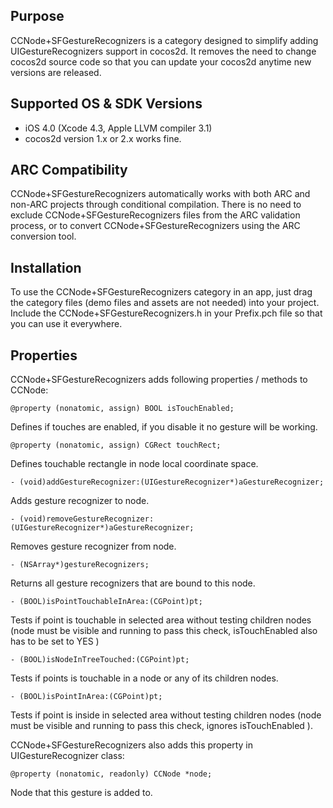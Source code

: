 Purpose
--------------

CCNode+SFGestureRecognizers is a category designed to simplify adding UIGestureRecognizers support in cocos2d. 
It removes the need to change cocos2d source code so that you can update your cocos2d anytime new versions are released.

Supported OS & SDK Versions
-----------------------------

* iOS 4.0 (Xcode 4.3, Apple LLVM compiler 3.1)
* cocos2d version 1.x or 2.x works fine.

ARC Compatibility
------------------

CCNode+SFGestureRecognizers automatically works with both ARC and non-ARC projects through conditional compilation. There is no need to exclude CCNode+SFGestureRecognizers files from the ARC validation process, or to convert CCNode+SFGestureRecognizers using the ARC conversion tool.

Installation
--------------

To use the CCNode+SFGestureRecognizers category in an app, just drag the category files (demo files and assets are not needed) into your project.
Include the CCNode+SFGestureRecognizers.h in your Prefix.pch file so that you can use it everywhere.

Properties
--------------
CCNode+SFGestureRecognizers adds following properties / methods to CCNode:

    @property (nonatomic, assign) BOOL isTouchEnabled;
Defines if touches are enabled, if you disable it no gesture will be working.    
    
    @property (nonatomic, assign) CGRect touchRect;
Defines touchable rectangle in node local coordinate space.

    - (void)addGestureRecognizer:(UIGestureRecognizer*)aGestureRecognizer;
Adds gesture recognizer to node.
    
    - (void)removeGestureRecognizer:(UIGestureRecognizer*)aGestureRecognizer;
Removes gesture recognizer from node.
    
    - (NSArray*)gestureRecognizers;
Returns all gesture recognizers that are bound to this node.

 	- (BOOL)isPointTouchableInArea:(CGPoint)pt;
Tests if point is touchable in selected area without testing children nodes (node must be visible and running to pass this check, isTouchEnabled also has to be set to YES )  

    - (BOOL)isNodeInTreeTouched:(CGPoint)pt;
Tests if points is touchable in a node or any of its children nodes.
    
    - (BOOL)isPointInArea:(CGPoint)pt;
Tests if point is inside in selected area without testing children nodes (node must be visible and running to pass this check, ignores isTouchEnabled ).

CCNode+SFGestureRecognizers also adds this property in UIGestureRecognizer class:

    @property (nonatomic, readonly) CCNode *node;
Node that this gesture is added to.


